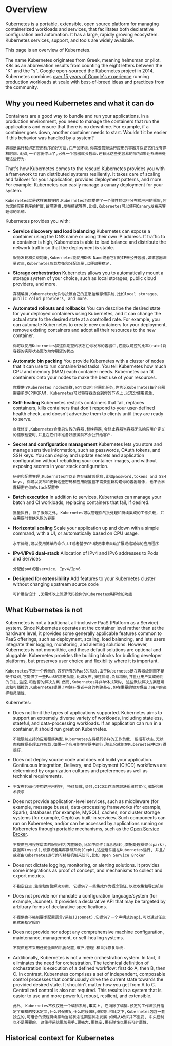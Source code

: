 # Overview

Kubernetes is a portable, extensible, open source platform for managing containerized workloads and services, that facilitates both declarative configuration and automation. It has a large, rapidly growing ecosystem. Kubernetes services, support, and tools are widely available.

This page is an overview of Kubernetes.

The name Kubernetes originates from Greek, meaning helmsman or pilot. K8s as an abbreviation results from counting the eight letters between the "K" and the "s". Google open-sourced the Kubernetes project in 2014. Kubernetes combines [over 15 years of Google's experience](https://kubernetes.io/blog/2015/04/borg-predecessor-to-kubernetes/) running production workloads at scale with best-of-breed ideas and practices from the community.

## Why you need Kubernetes and what it can do

Containers are a good way to bundle and run your applications. In a production environment, you need to manage the containers that run the applications and ensure that there is no downtime. For example, if a container goes down, another container needs to start. Wouldn't it be easier if this behavior was handled by a system?

```
容器是运行和绑定应用程序的好方法.在产品环境,你需要管理运行应用的容器并保证它们没有停机时间.比如,一个容器停止了,另外一个容器就会启动.还有比这些更容易的吗?如果让系统来处理这些行为.
```

That's how Kubernetes comes to the rescue! Kubernetes provides you with a framework to run distributed systems resiliently. It takes care of scaling and failover for your application, provides deployment patterns, and more. For example: Kubernetes can easily manage a canary deployment for your system.

```
Kubernetes就是这样来救援的.Kubernetes为您提供了一个弹性的运行分布式应用的框架,它为您的应用程序的扩展,故障转换,发布模式等等.比如,Kubernetes可以使用Canary发布来管理你的系统.
```

Kubernetes provides you with:

- **Service discovery and load balancing** Kubernetes can expose a container using the DNS name or using their own IP address. If traffic to a container is high, Kubernetes is able to load balance and distribute the network traffic so that the deployment is stable.

  ```
  服务发现和负载均衡,Kubernetes能使用DNS Name或者它们的IP来公开容器,如果容器流量过高,Kubernetes负载均衡和分配流量,以便部署稳定.
  ```

  

- **Storage orchestration** Kubernetes allows you to automatically mount a storage system of your choice, such as local storages, public cloud providers, and more.

  ```
  存储编排,Kubernetes允许你按照自己的意愿挂载存储系统,比如local storages, public colud providers, and more.
  ```

  

- **Automated rollouts and rollbacks** You can describe the desired state for your deployed containers using Kubernetes, and it can change the actual state to the desired state at a controlled rate. For example, you can automate Kubernetes to create new containers for your deployment, remove existing containers and adopt all their resources to the new container.

  ```
  你可以使用Kubernetes描述你期望的状态在你发布的容器中,它能以可控的比率(rate)将容器的实际状态更改为你期望的状态
  ```

  

- **Automatic bin packing** You provide Kubernetes with a cluster of nodes that it can use to run containerized tasks. You tell Kubernetes how much CPU and memory (RAM) each container needs. Kubernetes can fit containers onto your nodes to make the best use of your resources.

  ```
  你提供了Kubernetes nodes集群,它可以运行容器化任务,你告诉Kubernetes每个容器需要多少CPU和RAM, Kubernetes可以将容器适合到你的节点上,以充分使用资源.
  ```

- **Self-healing** Kubernetes restarts containers that fail, replaces containers, kills containers that don't respond to your user-defined health check, and doesn't advertise them to clients until they are ready to serve.

  ```
  自我修复,Kubernetes会重启失败的容器,替换容器,会终止容器当容器无法响应用户定义的健康检查时,并且在它们未准备好服务前不会公开给客户.
  ```

- **Secret and configuration management** Kubernetes lets you store and manage sensitive information, such as passwords, OAuth tokens, and SSH keys. You can deploy and update secrets and application configuration without rebuilding your container images, and without exposing secrets in your stack configuration.

  ```
  秘密和配置管理,Kubernetes可以让你存储敏感信息,比如password,tokens and SSH keys, 你可以发布和更新这些密码和应用配置且不需要重新构建你的容器镜像, 也不会暴露秘密在你的stack配置中
  ```

- **Batch execution** In addition to services, Kubernetes can manage your batch and CI workloads, replacing containers that fail, if desired.

  ```
  批量执行, 除了服务之外, Kubernetes可以管理你的批处理和持续集成的工作负载, 并在需要时替换失败的容器
  ```

- **Horizontal scaling** Scale your application up and down with a simple command, with a UI, or automatically based on CPU usage.

  ```
  水平伸缩,可以使用简单的命令,UI或者基于CPU使用率来自动扩展或缩减你的应用程序
  ```

- **IPv4/IPv6 dual-stack** Allocation of IPv4 and IPv6 addresses to Pods and Services

  ```
  分配给pod或者service, Ipv4/Ipv6
  ```

- **Designed for extensibility** Add features to your Kubernetes cluster without changing upstream source code

  ```
  可扩展性设计 ,无需修改上流源代码给你的Kubernetes集群增加功能
  ```

## What Kubernetes is not

Kubernetes is not a traditional, all-inclusive PaaS (Platform as a Service) system. Since Kubernetes operates at the container level rather than at the hardware level, it provides some generally applicable features common to PaaS offerings, such as deployment, scaling, load balancing, and lets users integrate their logging, monitoring, and alerting solutions. However, Kubernetes is not monolithic, and these default solutions are optional and pluggable. Kubernetes provides the building blocks for building developer platforms, but preserves user choice and flexibility where it is important.

```
Kubernetes不是一个传统的,包罗所有的PaaS的系统.由于Kubernetes是在容器级别而不是硬件级别,它提供了一些PaaS的常用功能,比如发布,弹性伸缩,负载均衡,并且让用户集成他们的日志,监控,和告警的解决方案.然而,Kubernetes并非单体式架构, 这些默认解决方案是可选和可插拨的.Kubernetes提供了构建开发者平台的构建基石,但在重要的地方保留了用户的选择和灵活性.
```

  Kubernetes:

  - Does not limit the types of applications supported. Kubernetes aims to support an extremely diverse variety of workloads, including stateless, stateful, and data-processing workloads. If an application can run in a container, it should run great on Kubernetes.

    ```
    不能限制支持的应用程序类型,Kubernetes支持极其多样的工作负载, 包括有状态,无状态和数据处理工作负载,如果一个应用能在容器中运行,那么它就能在Kubernetes中运行得很好.
    ```

  - Does not deploy source code and does not build your application. Continuous Integration, Delivery, and Deployment (CI/CD) workflows are determined by organization cultures and preferences as well as technical requirements.

  - ```
    不发布代码也不构建应用程序, 持续集成,交付,CICD工作流等取决组织的文化,偏好和技术要求
    ```

  - Does not provide application-level services, such as middleware (for example, message buses), data-processing frameworks (for example, Spark), databases (for example, MySQL), caches, nor cluster storage systems (for example, Ceph) as built-in services. Such components can run on Kubernetes, and/or can be accessed by applications running on Kubernetes through portable mechanisms, such as the [Open Service Broker](https://openservicebrokerapi.org/).

    ```
    不提供应用程序层面的服务作为内置服务,比如中间件(消息总线),数据处理框架(spark),数据库(mysql),缓存或者集群存储系统(Ceph),这些组件能在Kubernetes运行, 并且/或者由Kubernetes运行的可移植机制来访问,比如 Open Service Broker
    ```

  - Does not dictate logging, monitoring, or alerting solutions. It provides some integrations as proof of concept, and mechanisms to collect and export metrics.

    ```
    不指定日志,监控和告警解决方案, 它提供了一些集成作为概念验证,以及收集和导出机制
    ```

  - Does not provide nor mandate a configuration language/system (for example, Jsonnet). It provides a declarative API that may be targeted by arbitrary forms of declarative specifications.

    ```
    不提供也不强制要求配置语言/系统(Jsonnet),它提供了一个声明式的api,可以通过任意形式来指定规范
    ```

  - Does not provide nor adopt any comprehensive machine configuration, maintenance, management, or self-healing systems.

    ```
    不提供也不采用任何全面的机器配置,维护,管理 和自我修复系统.
    ```

  - Additionally, Kubernetes is not a mere orchestration system. In fact, it eliminates the need for orchestration. The technical definition of orchestration is execution of a defined workflow: first do A, then B, then C. In contrast, Kubernetes comprises a set of independent, composable control processes that continuously drive the current state towards the provided desired state. It shouldn't matter how you get from A to C. Centralized control is also not required. This results in a system that is easier to use and more powerful, robust, resilient, and extensible.

    ```
    此外, Kubernetes不仅仅是一个编排系统,事实上, 它消除了编排.预定的工作流执行指定了编排的技术定义,什么时候做A,什么时候做B,做C等.相比之下,Kubernetes包含一套独立的,可组合的流程持续推动当前状态往期望状态发展.如何从A到C并不重要, 中央控制也不是需要的, 这使得系统更加易手,更强大,更稳定,更有弹性也更有可扩展性.
    ```

## Historical context for Kubernetes